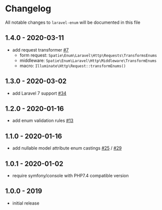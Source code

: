 # Changelog

All notable changes to `laravel-enum` will be documented in this file

## 1.4.0 - 2020-03-11

- add request transformer [#7](https://github.com/spatie/laravel-enum/pull/7)
  - form request: `Spatie\Enum\Laravel\Http\Requests\TransformsEnums`
  - middleware: `Spatie\Enum\Laravel\Http\Middleware\TransformEnums`
  - macro: `Illuminate\Http\Request::transformEnums()`

## 1.3.0 - 2020-03-02

- add Laravel 7 support [#34](https://github.com/spatie/laravel-enum/pull/34)

## 1.2.0 - 2020-01-16

- add enum validation rules [#13](https://github.com/spatie/laravel-enum/pull/13)

## 1.1.0 - 2020-01-16

- add nullable model attribute enum castings [#25](https://github.com/spatie/laravel-enum/pull/25) / [#29](https://github.com/spatie/laravel-enum/pull/29)

## 1.0.1 - 2020-01-02

- require symfony/console with PHP7.4 compatible version

## 1.0.0 - 2019

- initial release
